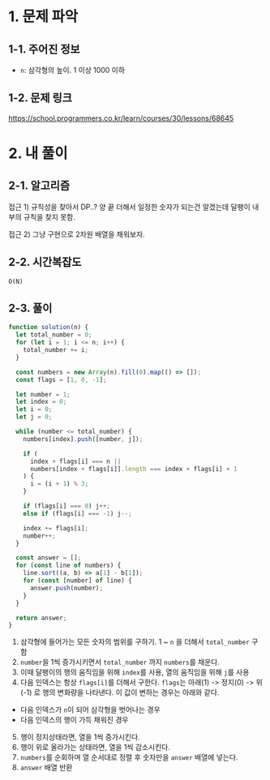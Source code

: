 # 1. 문제 파악

## 1-1. 주어진 정보

- `n`: 삼각형의 높이. 1 이상 1000 이하

## 1-2. 문제 링크

https://school.programmers.co.kr/learn/courses/30/lessons/68645

# 2. 내 풀이

## 2-1. 알고리즘

접근 1) 규칙성을 찾아서 DP..? 양 끝 더해서 일정한 숫자가 되는건 알겠는데 달팽이 내부의 규칙을 찾지 못함.

접근 2) 그냥 구현으로 2차원 배열을 채워보자.

## 2-2. 시간복잡도

`O(N)`

## 2-3. 풀이

```js
function solution(n) {
  let total_number = 0;
  for (let i = 1; i <= n; i++) {
    total_number += i;
  }

  const numbers = new Array(n).fill(0).map(() => []);
  const flags = [1, 0, -1];

  let number = 1;
  let index = 0;
  let i = 0;
  let j = 0;

  while (number <= total_number) {
    numbers[index].push([number, j]);

    if (
      index + flags[i] === n ||
      numbers[index + flags[i]].length === index + flags[i] + 1
    ) {
      i = (i + 1) % 3;
    }

    if (flags[i] === 0) j++;
    else if (flags[i] === -1) j--;

    index += flags[i];
    number++;
  }

  const answer = [];
  for (const line of numbers) {
    line.sort((a, b) => a[1] - b[1]);
    for (const [number] of line) {
      answer.push(number);
    }
  }

  return answer;
}
```

1. 삼각형에 들어가는 모든 숫자의 범위를 구하기. 1 ~ `n` 을 더해서 `total_number` 구함
2. `number`을 1씩 증가시키면서 `total_number` 까지 `numbers`를 채운다.
3. 이때 달팽이의 행의 움직임을 위해 `index`를 사용, 열의 움직임을 위해 `j`를 사용
4. 다음 인덱스는 항상 `flags[i]`를 더해서 구한다. `flags`는 아래(1) -> 정지(0) -> 위(-1) 로 행의 변화량을 나타낸다. 이 값이 변하는 경우는 아래와 같다.

- 다음 인덱스가 `n`이 되어 삼각형을 벗어나는 경우
- 다음 인덱스의 행이 가득 채워진 경우

5. 행이 정지상태라면, 열을 1씩 증가시킨다.
6. 행이 위로 올라가는 상태라면, 열을 1씩 감소시킨다.
7. `numbers`를 순회하며 열 순서대로 정렬 후 숫자만을 `answer` 배열에 넣는다.
8. `answer` 배열 반환
